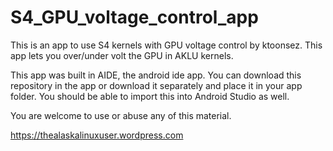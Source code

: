 # S4_GPU_voltage_control_app

This is an app to use S4 kernels with GPU voltage control by ktoonsez. This app lets you over/under volt the GPU in AKLU kernels.

This app was built in AIDE, the android ide app. You can download this repository in the app or download it separately and place it in your app folder. You should be able to import this into Android Studio as well.

You are welcome to use or abuse any of this material.

https://thealaskalinuxuser.wordpress.com

